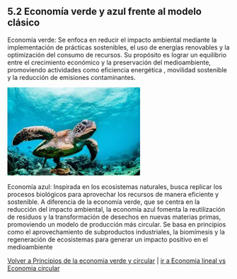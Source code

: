 ## 5.2 Economía verde y azul frente al modelo clásico


Economía verde: Se enfoca en reducir el impacto ambiental mediante la implementación de prácticas sostenibles, el uso de energías renovables y la optimización del consumo de recursos. Su propósito es lograr un equilibrio entre el crecimiento económico y la preservación del medioambiente, promoviendo actividades como eficiencia energética , movilidad sostenible y la reducción de emisiones contaminantes.

<img src="../img_pisa3_grupo1_ruiz-orejon/6.jpg" alt="." width="300">  

 
Economía azul: Inspirada en los ecosistemas naturales, busca replicar los procesos biológicos para aprovechar los recursos de manera eficiente y sostenible. A diferencia de la economía verde, que se centra en la reducción del impacto ambiental, la economía azul fomenta la reutilización de residuos y la transformación de desechos en nuevas materias primas, promoviendo un modelo de producción más circular. Se basa en principios como el aprovechamiento de subproductos industriales, la biomímesis y la regeneración de ecosistemas para generar un impacto positivo en el medioambiente


[Volver a Principios de la economia verde y circular](./5_Principios_de_la_economia_verde_y_circular_alejandro.md) | [ir a Economia lineal vs Economia circular](./51_Economia_lineal_vs_Economia_circular_alejandro.md)
